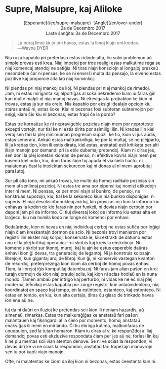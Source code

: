 Supre, Malsupre, kaj Aliloke
============================

<center>[Esperante](/eo/supre-malsupre)  [Angle](/en/over-under)</center>
<center>2a de Decembro 2017</center>
<center>Laste ŝanĝita: 3a de Decembro 2017</center>

>La nuraj limoj kiujn oni havas, estas la limoj kiujn oni kredas.<br>
>―Wayne DYER

Nia ruza kapablo pri preterlaso estas ridinde alta, ĉu solvi problemon aŭ simple provas esti
krea. Niaj impetoj por troe realigi estas malkutime rega se niaj komencaj atendoj ne satiĝis. Ni
tiras niajn konsciojn al longaĵoj preskaŭ nesondeble ĉar ni pensas, ke se ni enverŝi multa da
pensaĵo, la elveno estas pozitive kaj proporcie alta laŭ niaj konvinkoj.

Ni plendas pri niaj mankoj de iloj. Ni plendas pri niaj mankoj de rimedoj. Jam, ni estas miriganta
kaj alportiĝas al ŝoka nekredemo kiam iu faras ĝin kun multe malpli ol niaj manoj havas. Ni
elrevigas la probablon ke kiun ni trovas, estas ja sur nia orelo. Nia kapablo por eksigi idealajn
opciojn kiu staras antaŭ ni, estas ŝoke. Kial ni bezonas fosi subteran subtervojon por enigi, kiam
ĉio kiu ni bezonas, estas frapi ĉe la pordo?

Estas tre kornaŭze ke ni nepravigeble pozicias niajn mem por neproteste akcepti vortojn, nur tial ke
ni estis dirita por asimiligi ilin. Ni kredas ilin kiel veroj sen fari la plej minimuman progreson
supozi, ke tio, kion vi ĵus aŭdis, estas senerara. Ankaŭ estas maltrankviliga, ke por la multaj, se
ne plejparto, ili ja kredas tion, kion ili estis dirata, kiel estas, anstataŭ esti kritikata per
alti iliajn manojn por demandi pri la eble dubemaj pretendoj. Kiam ni diras jes, sen doni la plej
iometan kioman de penso, ni efektive kovris niajn mem per kuseno kiel nubo, kiu, dum faras ĉion tuj
apuda el via ĉiela haŭto, ni malatentas ĉasi la intelektan sekurecon kaj ni donas al ni
mem-aprobitaj paraŝutoj.

Sur pli alta tono, mi ankaŭ trovas, ke multe da homoj radikale pozicias sin mem al senlimaj
pozicioj. Ni estas tre ama por elpensi kaj nomizi etikedojn inter ni mem. Ni pensas, ke per movi
niajn al bunkroj de pensoj, ne konstruas supozojn, kiu, tial ke la sekureco kiun nia bunkro
disponigas, ni superis. El niaj desoksiribonukleaj acidoj, kiu provizas nin kun la informo kiu
enhavas la kodon de kio faras nin por funkcii, ni devias niajn cerbojn por deponi jam pli da
informo. Ĉi tiuj diversaj lokoj de informo kiu estas alta en larĝeco, kiu nia humila kodo ne longe
eĉ komenci por enhavi.

Bedaŭrinde, kion ni hevas en niaj individuaj cerboj ne estas sufiĉa por loĝigi niajn ĉiam
kreskantajn dormon de scio. Ni bezonis trovi manieron por registri ilin ekster niaj korpoj,
konservata ie, kiu ektrakti de datumo estas unu el la plej kritikaj operacioj—ni skribis kaj kreis
la enskribojn. Ni komencis skribi sur ŝtonoj, muroj, kaj iu ajn ke estus espereble daŭras enhavi
kion ĝi devas, tra generacioj de legantoj. Ni ja konstruis kolosajn librejojn, kun gigantaj aroj de
libroj. Kun ĝi, ni konservis vastegan kvanton de rekordoj, preterprezega kion ĉiom da cerboj de
homoj povas enhavi. Tiam, la librejoj iĝis komputilaj datumbazoj. Ni faras jam alian paŝon en krei
turajn dormojn de kion niaj prauloj sciis, kaj kion ni scias hodiaŭ en la nuna mondo. Tamen ambaŭ
per intrigo kaj perturbo, ni vidas ke ne eĉ niaj plej modernaj teĥnikoj estas kapabla por zorge
registri, kun antaŭvidebleco, niaj koordinatoj en spaco kaj tempo, en la estinteco, estanteco, kaj
estonteco. Ni estas en tempo, en kiu, kun alta certaĵo, diras ĉu glaso de trinkado havas ion ene aŭ
ne.

Iuj da ni daŭri en iluzioj ke pretendas scii kion ili neniam hazardis, aŭ almenaŭ, rimarkas. Estas
tre malkuraĝiĝas ke anstataŭ fari paŝon malantaŭen kaj fiksrigardi al la ĉielo por momento, homoj
anstataŭ enakviĝas ili mem en mirlando. Ĉi tiu ebriiga kutimo, malbonfaras ne unuopulon, sed la
tutan homaron. Kiam iu diras al vi ke respon2doj al liaj demandoj povas esti ekzluzive respondata
ĉiam per jes aŭ ne, forlasi lin kaj li ne plu meritas scii vian atenton denove. Se ni ve scias la
respondon, vi devas diri ke vi ne scias la respondon, anstataŭ fari trapezajn manovrojn sen iu por
kapti viajn manojn.

Ofte, ni malatentas ke ĉiom da iloj kion ni bezonas, estas ĉeestanta kun ni.
